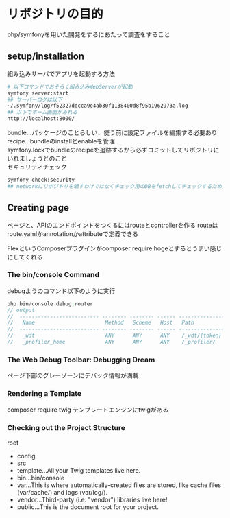 # リポジトリの目的
php/symfonyを用いた開発をするにあたって調査をすること

## setup/installation
組み込みサーバでアプリを起動する方法
```sh
# 以下コマンドでおそらく組み込みWebServerが起動
symfony server:start
## サーバーログは以下
~/.symfony/log/f52327ddcca9e4ab30f1138400d8f95b1962973a.log
## 以下でホーム画面がみれる
http://localhost:8000/
```
bundle...パッケージのことらしい、使う前に設定ファイルを編集する必要あり   
recipe...bundleのinstallとenableを管理  
symfony.lockでbundleのrecipeを追跡するから必ずコミットしてリポジトリにいれましょうとのこと  
セキュリティチェック
```sh
symfony check:security
## networkにリポジトリを晒すわけではなくチェック用のDBをfetchしてチェックするため安心
```
## Creating page
ページと、APIのエンドポイントをつくるにはrouteとcontrollerを作る
routeはroute.yamlかannotationかattributeで定義できる

FlexというComposerプラグインがcomposer require hogeとするとうまい感じにしてくれる

### The bin/console Command
debugようのコマンド以下のように実行
```php
php bin/console debug:router
// output
//  -------------------------- -------- -------- ------ ----------------------------------- 
//   Name                       Method   Scheme   Host   Path                               
//  -------------------------- -------- -------- ------ ----------------------------------- 
//   _wdt                       ANY      ANY      ANY    /_wdt/{token}                      
//   _profiler_home             ANY      ANY      ANY    /_profiler/    
```
### The Web Debug Toolbar: Debugging Dream
ページ下部のグレーゾーンにデバック情報が満載
### Rendering a Template
composer require twig
テンプレートエンジンにtwigがある
### Checking out the Project Structure
root
- config
- src
- template...All your Twig templates live here.
- bin...bin/console
- var...This is where automatically-created files are stored, like cache files (var/cache/) and logs (var/log/).
- vendor...Third-party (i.e. "vendor") libraries live here!
- public...This is the document root for your project.